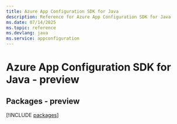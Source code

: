 ```yaml
---
title: Azure App Configuration SDK for Java
description: Reference for Azure App Configuration SDK for Java
ms.date: 07/14/2025
ms.topic: reference
ms.devlang: java
ms.service: appconfiguration
---
```

# Azure App Configuration SDK for Java - preview
## Packages - preview
[!INCLUDE [packages](app-configuration-index.md)]